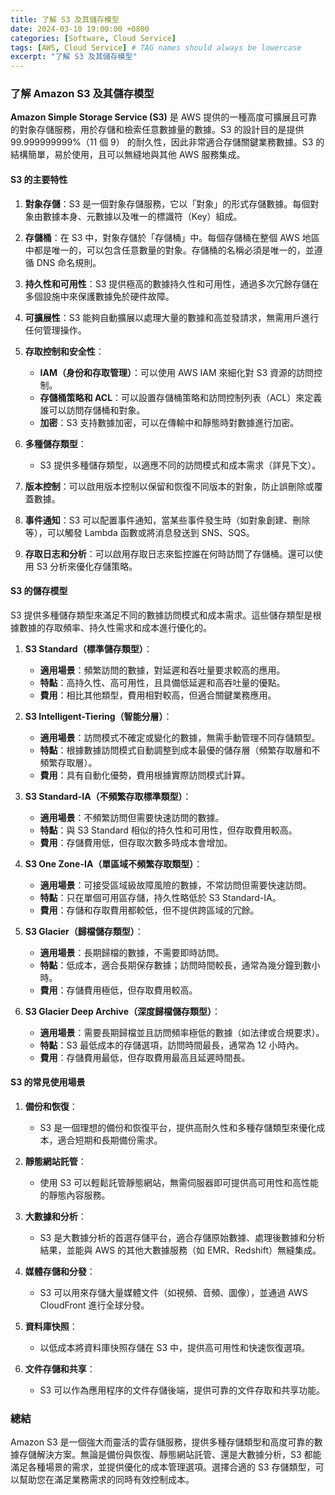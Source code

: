 ```yaml
---
title: 了解 S3 及其儲存模型
date: 2024-03-10 19:00:00 +0800
categories: [Software, Cloud Service]
tags: [AWS, Cloud Service] # TAG names should always be lowercase
excerpt: "了解 S3 及其儲存模型"
---
```


### 了解 Amazon S3 及其儲存模型

**Amazon Simple Storage Service (S3)** 是 AWS 提供的一種高度可擴展且可靠的對象存儲服務，用於存儲和檢索任意數據量的數據。S3 的設計目的是提供 99.999999999%（11 個 9） 的耐久性，因此非常適合存儲關鍵業務數據。S3 的結構簡單，易於使用，且可以無縫地與其他 AWS 服務集成。

#### **S3 的主要特性**

1. **對象存儲**：S3 是一個對象存儲服務，它以「對象」的形式存儲數據。每個對象由數據本身、元數據以及唯一的標識符（Key）組成。

2. **存儲桶**：在 S3 中，對象存儲於「存儲桶」中。每個存儲桶在整個 AWS 地區中都是唯一的，可以包含任意數量的對象。存儲桶的名稱必須是唯一的，並遵循 DNS 命名規則。

3. **持久性和可用性**：S3 提供極高的數據持久性和可用性，通過多次冗餘存儲在多個設施中來保護數據免於硬件故障。

4. **可擴展性**：S3 能夠自動擴展以處理大量的數據和高並發請求，無需用戶進行任何管理操作。

5. **存取控制和安全性**：
   - **IAM（身份和存取管理）**：可以使用 AWS IAM 來細化對 S3 資源的訪問控制。
   - **存儲桶策略和 ACL**：可以設置存儲桶策略和訪問控制列表（ACL）來定義誰可以訪問存儲桶和對象。
   - **加密**：S3 支持數據加密，可以在傳輸中和靜態時對數據進行加密。

6. **多種儲存類型**：
   - S3 提供多種儲存類型，以適應不同的訪問模式和成本需求（詳見下文）。

7. **版本控制**：可以啟用版本控制以保留和恢復不同版本的對象，防止誤刪除或覆蓋數據。

8. **事件通知**：S3 可以配置事件通知，當某些事件發生時（如對象創建、刪除等），可以觸發 Lambda 函數或將消息發送到 SNS、SQS。

9. **存取日志和分析**：可以啟用存取日志來監控誰在何時訪問了存儲桶。還可以使用 S3 分析來優化存儲策略。

#### **S3 的儲存模型**

S3 提供多種儲存類型來滿足不同的數據訪問模式和成本需求。這些儲存類型是根據數據的存取頻率、持久性需求和成本進行優化的。

1. **S3 Standard（標準儲存類型）**：
   - **適用場景**：頻繁訪問的數據，對延遲和吞吐量要求較高的應用。
   - **特點**：高持久性、高可用性，且具備低延遲和高吞吐量的優點。
   - **費用**：相比其他類型，費用相對較高，但適合關鍵業務應用。

2. **S3 Intelligent-Tiering（智能分層）**：
   - **適用場景**：訪問模式不確定或變化的數據，無需手動管理不同存儲類型。
   - **特點**：根據數據訪問模式自動調整到成本最優的儲存層（頻繁存取層和不頻繁存取層）。
   - **費用**：具有自動化優勢，費用根據實際訪問模式計算。

3. **S3 Standard-IA（不頻繁存取標準類型）**：
   - **適用場景**：不頻繁訪問但需要快速訪問的數據。
   - **特點**：與 S3 Standard 相似的持久性和可用性，但存取費用較高。
   - **費用**：存儲費用低，但存取次數多時成本會增加。

4. **S3 One Zone-IA（單區域不頻繁存取類型）**：
   - **適用場景**：可接受區域級故障風險的數據，不常訪問但需要快速訪問。
   - **特點**：只在單個可用區存儲，持久性略低於 S3 Standard-IA。
   - **費用**：存儲和存取費用都較低，但不提供跨區域的冗餘。

5. **S3 Glacier（歸檔儲存類型）**：
   - **適用場景**：長期歸檔的數據，不需要即時訪問。
   - **特點**：低成本，適合長期保存數據；訪問時間較長，通常為幾分鐘到數小時。
   - **費用**：存儲費用極低，但存取費用較高。

6. **S3 Glacier Deep Archive（深度歸檔儲存類型）**：
   - **適用場景**：需要長期歸檔並且訪問頻率極低的數據（如法律或合規要求）。
   - **特點**：S3 最低成本的存儲選項，訪問時間最長，通常為 12 小時內。
   - **費用**：存儲費用最低，但存取費用最高且延遲時間長。

#### **S3 的常見使用場景**

1. **備份和恢復**：
   - S3 是一個理想的備份和恢復平台，提供高耐久性和多種存儲類型來優化成本，適合短期和長期備份需求。

2. **靜態網站託管**：
   - 使用 S3 可以輕鬆託管靜態網站，無需伺服器即可提供高可用性和高性能的靜態內容服務。

3. **大數據和分析**：
   - S3 是大數據分析的首選存儲平台，適合存儲原始數據、處理後數據和分析結果，並能與 AWS 的其他大數據服務（如 EMR、Redshift）無縫集成。

4. **媒體存儲和分發**：
   - S3 可以用來存儲大量媒體文件（如視頻、音頻、圖像），並通過 AWS CloudFront 進行全球分發。

5. **資料庫快照**：
   - 以低成本將資料庫快照存儲在 S3 中，提供高可用性和快速恢復選項。

6. **文件存儲和共享**：
   - S3 可以作為應用程序的文件存儲後端，提供可靠的文件存取和共享功能。

### 總結

Amazon S3 是一個強大而靈活的雲存儲服務，提供多種存儲類型和高度可靠的數據存儲解決方案。無論是備份與恢復、靜態網站託管、還是大數據分析，S3 都能滿足各種場景的需求，並提供優化的成本管理選項。選擇合適的 S3 存儲類型，可以幫助您在滿足業務需求的同時有效控制成本。
